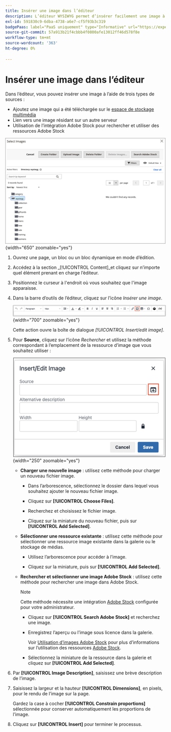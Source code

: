 ```yaml
---
title: Insérer une image dans l’éditeur
description: L’éditeur WYSIWYG permet d’insérer facilement une image à partir de l’espace de stockage multimédia, un lien vers une image résidant sur un autre serveur ou d’utiliser des ressources Adobe Stock.
exl-id: 591830c9-6dba-4738-a6e7-cf5f93b3c319
badgePaas: label="PaaS uniquement" type="Informative" url="https://experienceleague.adobe.com/en/docs/commerce/user-guides/product-solutions" tooltip="S’applique uniquement aux projets Adobe Commerce on Cloud (infrastructure PaaS gérée par Adobe) et aux projets On-premise."
source-git-commit: 57a913b21f4cbbb4f0800afe13012ff46d578f8e
workflow-type: tm+mt
source-wordcount: '363'
ht-degree: 0%

---
```


# Insérer une image dans l’éditeur

Dans l’éditeur, vous pouvez insérer une image à l’aide de trois types de sources :

- Ajoutez une image qui a été téléchargée sur le [espace de stockage multimédia](media-storage.md)
- Lien vers une image résidant sur un autre serveur
- Utilisation de l’intégration Adobe Stock pour rechercher et utiliser des ressources Adobe Stock

![Stockage multimédia](./assets/media-storage.png){width="650" zoomable="yes"}

1. Ouvrez une page, un bloc ou un bloc dynamique en mode d’édition.

1. Accédez à la section _[!UICONTROL Content]_et cliquez sur n’importe quel élément prenant en charge l’éditeur.

1. Positionnez le curseur à l&#39;endroit où vous souhaitez que l&#39;image apparaisse.

1. Dans la barre d’outils de l’éditeur, cliquez sur l’icône _Insérer une image_.

   ![ Icône Insérer une image ](./assets/editor-toolbar-image-button.png){width="700" zoomable="yes"}

   Cette action ouvre la boîte de dialogue _[!UICONTROL Insert/edit image]_.

1. Pour **Source**, cliquez sur l’icône _Rechercher_ et utilisez la méthode correspondant à l’emplacement de la ressource d’image que vous souhaitez utiliser :

   ![Sélection de l’icône de recherche](./assets/editor-dialog-insert-image.png){width="250" zoomable="yes"}

   - **Charger une nouvelle image** : utilisez cette méthode pour charger un nouveau fichier image.

      - Dans l’arborescence, sélectionnez le dossier dans lequel vous souhaitez ajouter le nouveau fichier image.

      - Cliquez sur **[!UICONTROL Choose Files]**.

      - Recherchez et choisissez le fichier image.

      - Cliquez sur la miniature du nouveau fichier, puis sur **[!UICONTROL Add Selected]**.

   - **Sélectionner une ressource existante** : utilisez cette méthode pour sélectionner une ressource image existante dans la galerie ou le stockage de médias.

      - Utilisez l’arborescence pour accéder à l’image.

      - Cliquez sur la miniature, puis sur **[!UICONTROL Add Selected]**.

   - **Rechercher et sélectionner une image Adobe Stock** : utilisez cette méthode pour rechercher une image dans Adobe Stock.

     >[!NOTE]
     >
     >Cette méthode nécessite une intégration [Adobe Stock](adobe-stock.md) configurée pour votre administrateur.

      - Cliquez sur **[!UICONTROL Search Adobe Stock]** et recherchez une image.

      - Enregistrez l’aperçu ou l’image sous licence dans la galerie.

        Voir [Utilisation d’images Adobe Stock](adobe-stock-manage.md) pour plus d’informations sur l’utilisation des ressources [Adobe Stock](https://stock.adobe.com).

      - Sélectionnez la miniature de la ressource dans la galerie et cliquez sur **[!UICONTROL Add Selected]**.

1. Par **[!UICONTROL Image Description]**, saisissez une brève description de l’image.

1. Saisissez la largeur et la hauteur **[!UICONTROL Dimensions]**, en pixels, pour le rendu de l’image sur la page.

   Gardez la case à cocher **[!UICONTROL Constrain proportions]** sélectionnée pour conserver automatiquement les proportions de l’image.

1. Cliquez sur **[!UICONTROL Insert]** pour terminer le processus.
